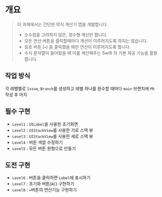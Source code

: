 # 개요
> 이 과제에서는 간단한 약식 계산기 앱을 개발합니다.
> 
> 
>    - 소수점을 고려하지 않은, 정수형 계산만 합니다.
>    - 모든 연산 버튼을 클릭할때마다 계산이 이루어지도록 하지는 않습니다.
>    - 등호 버튼 (`=`) 을 클릭했을 때만 연산이 이루어지도록 합니다.
>    - 수식 문자열이 들어왔을 때 이를 계산해주는 Swift 의 기본 제공 기능을 활용합니다.

## 작업 방식
각 레벨별로 `Issue`, `Branch`를 생성하고 레벨 하나를 완수할 때마다
`main` 브랜치에 `PR` 작성 후 머지

## 필수 구현
- `Level1` : `UILabel`을 사용한 초기화면
- `Level2` : `UIStackView`를 사용한 가로 스택 뷰
- `Level3` :  `UIStackView`를 사용한 세로 스택 뷰
- `Level4` : 버튼 색깔 수정하기
- `Level5` : 모든 버튼 원형으로 만들기

## 도전 구현
- `Level6` : 버튼을 클릭하면 `Label`에 표시하기
- `Level7` : 초기화 버튼(`AC`) 구현하기
- `Level8` : `=`버튼의 연산기능 구현하기
